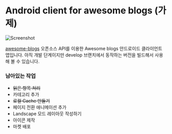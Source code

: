# Android client for awesome blogs (가제)

![Screenshot](https://github.com/jungilhan/awesome-blogs-android/raw/develop/screenshot.png)

[awesome-blogs](https://github.com/BenjaminKim/awesome-blogs) 오픈소스 API를 이용한 Awesome blogs 안드로이드 클라이언트 앱입니다. 아직 개발 단계이지만 develop 브랜치에서 동작하는 버전을 빌드해서 사용해 볼 수 있습니다.

### 남아있는 작업
 * ~~읽은 항목 처리~~
 * 카테고리 추가
 * ~~로컬 Cache 만들기~~
 * 페이지 전환 애니메이션 추가
 * Landscape 모드 레이아웃 작성하기
 * 아이콘 제작
 * 마켓 배포
